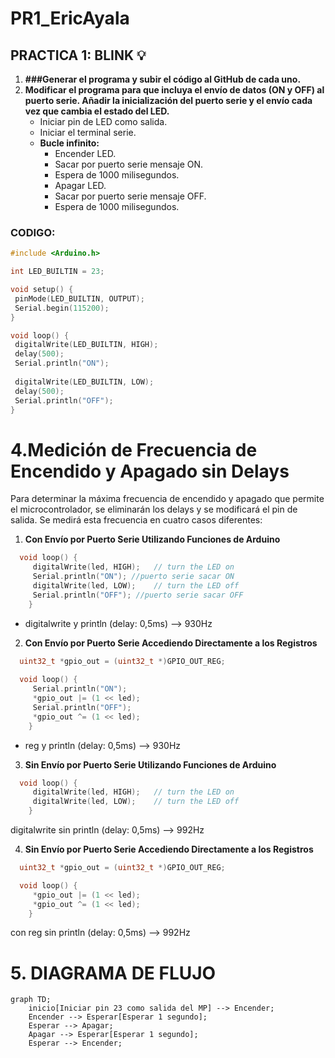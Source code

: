 # PR1_EricAyala

## PRACTICA 1: BLINK 💡

1. **###Generar el programa y subir el código al GitHub de cada uno.**
2. **Modificar el programa para que incluya el envío de datos (ON y OFF) al puerto serie. Añadir la inicialización del puerto serie y el envío cada vez que cambia el estado del LED.**
    - Iniciar pin de LED como salida.
    - Iniciar el terminal serie.
    - **Bucle infinito:**
        - Encender LED.
        - Sacar por puerto serie mensaje ON.
        - Espera de 1000 milisegundos.
        - Apagar LED.
        - Sacar por puerto serie mensaje OFF.
        - Espera de 1000 milisegundos.

### CODIGO:
```cpp
#include <Arduino.h>

int LED_BUILTIN = 23; 

void setup() {               
 pinMode(LED_BUILTIN, OUTPUT); 
 Serial.begin(115200);  
}

void loop() {
 digitalWrite(LED_BUILTIN, HIGH);  
 delay(500);
 Serial.println("ON");
 
 digitalWrite(LED_BUILTIN, LOW);    
 delay(500); 
 Serial.println("OFF"); 
}

```
# 4.Medición de Frecuencia de Encendido y Apagado sin Delays

Para determinar la máxima frecuencia de encendido y apagado que permite el microcontrolador, se eliminarán los delays y se modificará el pin de salida. Se medirá esta frecuencia en cuatro casos diferentes:

1. **Con Envío por Puerto Serie Utilizando Funciones de Arduino**

``` cpp
  void loop() {
     digitalWrite(led, HIGH);   // turn the LED on
     Serial.println("ON"); //puerto serie sacar ON
     digitalWrite(led, LOW);    // turn the LED off
     Serial.println("OFF"); //puerto serie sacar OFF
    }

  ```

 - digitalwrite y println (delay: 0,5ms) --> 930Hz

2. **Con Envío por Puerto Serie Accediendo Directamente a los Registros**

``` cpp
  uint32_t *gpio_out = (uint32_t *)GPIO_OUT_REG;
  
  void loop() {
     Serial.println("ON");
     *gpio_out |= (1 << led);
     Serial.println("OFF");      
     *gpio_out ^= (1 << led);
    }

  ```

 - reg y println (delay: 0,5ms) --> 930Hz
 
3. **Sin Envío por Puerto Serie Utilizando Funciones de Arduino**

``` cpp
  void loop() {
     digitalWrite(led, HIGH);   // turn the LED on
     digitalWrite(led, LOW);    // turn the LED off
    }

  ```

 digitalwrite sin println (delay: 0,5ms) --> 992Hz

4. **Sin Envío por Puerto Serie Accediendo Directamente a los Registros**

``` cpp
  uint32_t *gpio_out = (uint32_t *)GPIO_OUT_REG;

  void loop() {
     *gpio_out |= (1 << led);
     *gpio_out ^= (1 << led);
    }

  ```
 con reg sin println (delay: 0,5ms) --> 992Hz

# 5. DIAGRAMA DE FLUJO

```mermaid
graph TD;
    inicio[Iniciar pin 23 como salida del MP] --> Encender;
    Encender --> Esperar[Esperar 1 segundo];
    Esperar --> Apagar;
    Apagar --> Esperar[Esperar 1 segundo];
    Esperar --> Encender;
```
